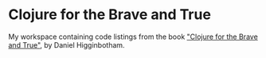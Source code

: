 # Clojure for the Brave and True

My workspace containing code listings from the book ["Clojure for the Brave and
True"](https://www.braveclojure.com/), by Daniel Higginbotham.
